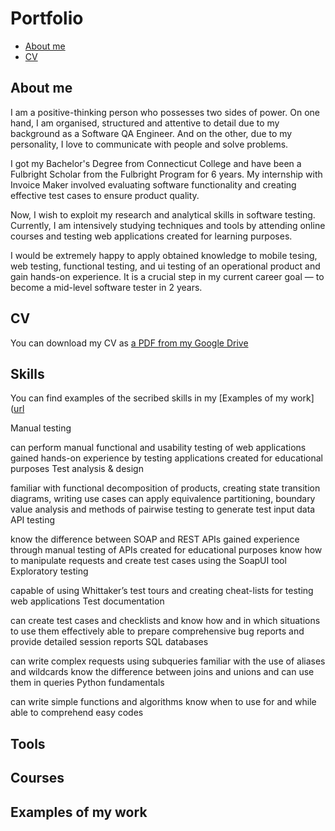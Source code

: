 # Portfolio
* [About me](https://github.com/BOSAJIE/Portfolio/edit/main/README.md#about-me)
* [CV](https://github.com/BOSAJIE/Portfolio/blob/main/README.md#cv)
## About me
I am a positive-thinking person who possesses two sides of power. On one hand, I am organised, structured and attentive to detail due to my background as a Software QA Engineer. And on the other, due to my personality, I love to communicate with people and solve problems.

I got my Bachelor's Degree from Connecticut College and have been a Fulbright Scholar from the Fulbright Program for 6 years. My internship with Invoice Maker involved evaluating software functionality and creating effective test cases to ensure product quality.

Now, I wish to exploit my research and analytical skills in software testing. Currently, I am intensively studying techniques and tools by attending online courses and testing web applications created for learning purposes.

I would be extremely happy to apply obtained knowledge to mobile tesing, web testing, functional testing, and ui testing of an operational product and gain hands-on experience. It is a crucial step in my current career goal — to become a mid-level software tester in 2 years.
## CV
You can download my CV as [a PDF from my Google Drive](https://docs.google.com/document/d/1ujd8OXMKcTmH3uBA40iP5elJXgRVWLav/edit)
## Skills
You can find examples of the secribed skills in my [Examples of my work]([url]()

Manual testing

can perform manual functional and usability testing of web applications
gained hands-on experience by testing applications created for educational purposes
Test analysis & design

familiar with functional decomposition of products, creating state transition diagrams, writing use cases
can apply equivalence partitioning, boundary value analysis and methods of pairwise testing to generate test input data
API testing

know the difference between SOAP and REST APIs
gained experience through manual testing of APIs created for educational purposes
know how to manipulate requests and create test cases using the SoapUI tool
Exploratory testing

capable of using Whittaker’s test tours and creating cheat-lists for testing web applications
Test documentation

can create test cases and checklists and know how and in which situations to use them effectively
able to prepare comprehensive bug reports and provide detailed session reports
SQL databases

can write complex requests using subqueries
familiar with the use of aliases and wildcards
know the difference between joins and unions and can use them in queries
Python fundamentals

can write simple functions and algorithms
know when to use for and while
able to comprehend easy codes
## Tools
## Courses
## Examples of my work


